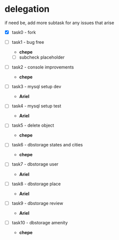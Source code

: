 # delegation

if need be, add more subtask for any issues that arise 

- [x] task0 - fork

- [ ] task1 - bug free
	- **chepe**
	- [ ] subcheck placeholder

- [ ] task2 - console improvements
	- **chepe**

- [ ] task3 - mysql setup dev
	- **Ariel**

- [ ] task4 - mysql setup test
	- **Ariel**

- [ ] task5 - delete object
	- **chepe**

- [ ] task6 - dbstorage states and cities
	- **chepe**

- [ ] task7 - dbstorage user
	- **Ariel**

- [ ] task8 - dbstorage place
	- **Ariel**

- [ ] task9 - dbstorage review
	- **Ariel**

- [ ] task10 - dbstorage amenity
	- **chepe**

